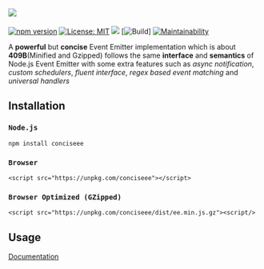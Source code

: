 # <img src="https://docs.google.com/drawings/d/e/2PACX-1vSPq_udC6oTFuvUhLAGffrWMsAx_x3NcK9v9DupscmQhwEbjksaNNmNynVdnwSJw2IS05ZyCQV6d2lL/pub?w=372&h=236" />

[![npm version](https://badge.fury.io/js/conciseee.svg)](https://badge.fury.io/js/conciseee) [![License: MIT](https://img.shields.io/badge/License-MIT-brightgreen.svg)](https://opensource.org/licenses/MIT) <img src="https://img.shields.io/badge/Coverage-100%25-brightgreen" /> [![Build](https://github.com/archanpatkar/ee/workflows/Build/badge.svg)]  [![Maintainability](https://api.codeclimate.com/v1/badges/9e8bef3b92ba52535e2b/maintainability)](https://codeclimate.com/github/archanpatkar/ee/maintainability)

A **powerful** but **concise** Event Emitter implementation which is about **409B**(Minified and Gzipped) follows the same **interface** and **semantics** of Node.js Event Emitter with some extra features such as *async notification*, *custom schedulers*, *fluent interface*, *regex based event matching* and *universal handlers*

## Installation
### `Node.js`
```
npm install conciseee
```

### `Browser`
```
<script src="https://unpkg.com/conciseee"></script>
```

### `Browser Optimized (GZipped)`
```
<script src="https://unpkg.com/conciseee/dist/ee.min.js.gz"><script/>
```

## Usage
[Documentation](https://ee.archan.io)
